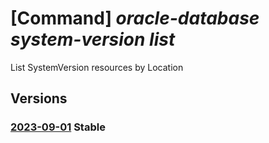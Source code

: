 # [Command] _oracle-database system-version list_

List SystemVersion resources by Location

## Versions

### [2023-09-01](/Resources/mgmt-plane/L3N1YnNjcmlwdGlvbnMve30vcHJvdmlkZXJzL29yYWNsZS5kYXRhYmFzZS9sb2NhdGlvbnMve30vc3lzdGVtdmVyc2lvbnM=/2023-09-01.xml) **Stable**

<!-- mgmt-plane /subscriptions/{}/providers/oracle.database/locations/{}/systemversions 2023-09-01 -->
